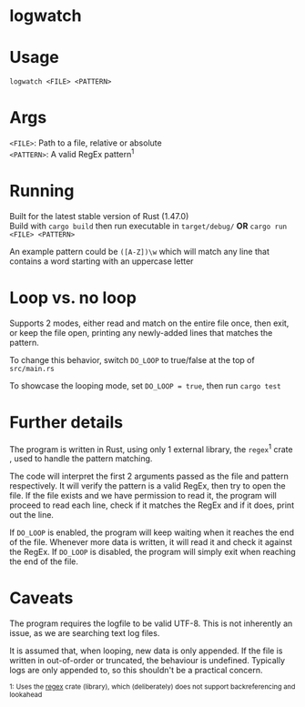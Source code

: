 # logwatch

# Usage
`logwatch <FILE> <PATTERN>`

# Args
`<FILE>`: Path to a file, relative or absolute  
`<PATTERN>`: A valid RegEx pattern<sup>1</sup>

# Running
Built for the latest stable version of Rust (1.47.0)  
Build with `cargo build` then run executable in `target/debug/` **OR** `cargo run <FILE> <PATTERN>`  

An example pattern could be `([A-Z])\w` which will match any line that contains a word starting with an uppercase letter

# Loop vs. no loop
Supports 2 modes, either read and match on the entire file once, then exit, or keep the file open, printing any newly-added lines that matches the pattern.

To change this behavior, switch `DO_LOOP` to true/false at the top of `src/main.rs`

To showcase the looping mode, set `DO_LOOP = true`, then run `cargo test`

# Further details
The program is written in Rust, using only 1 external library, the `regex`<sup>1</sup> crate , used to handle the pattern matching.  

The code will interpret the first 2 arguments passed as the file and pattern respectively. It will verify the pattern is a valid RegEx, then try to open the file. 
If the file exists and we have permission to read it, the program will proceed to read each line, check if it matches the RegEx and if it does, print out the line.

If `DO_LOOP` is enabled, the program will keep waiting when it reaches the end of the file. Whenever more data is written, it will read it and check it against the RegEx. If `DO_LOOP` is disabled, the program will simply exit when reaching the end of the file.

# Caveats
The program requires the logfile to be valid UTF-8. This is not inherently an issue, as we are searching text log files.  

It is assumed that, when looping, new data is only appended. If the file is written in out-of-order or truncated, the behaviour is undefined.
Typically logs are only appended to, so this shouldn't be a practical concern.

<sup>1: Uses the [regex](https://docs.rs/regex/1.4.2/regex/) crate (library), which (deliberately) does not support backreferencing and lookahead</sup>
